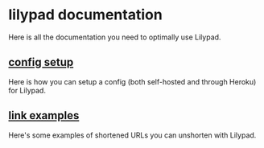 # lilypad documentation
Here is all the documentation you need to optimally use Lilypad.

## [config setup](/docs/config/README.md)
Here is how you can setup a config (both self-hosted and through Heroku) for Lilypad.

## [link examples](/docs/examples/README.md)
Here's some examples of shortened URLs you can unshorten with Lilypad.